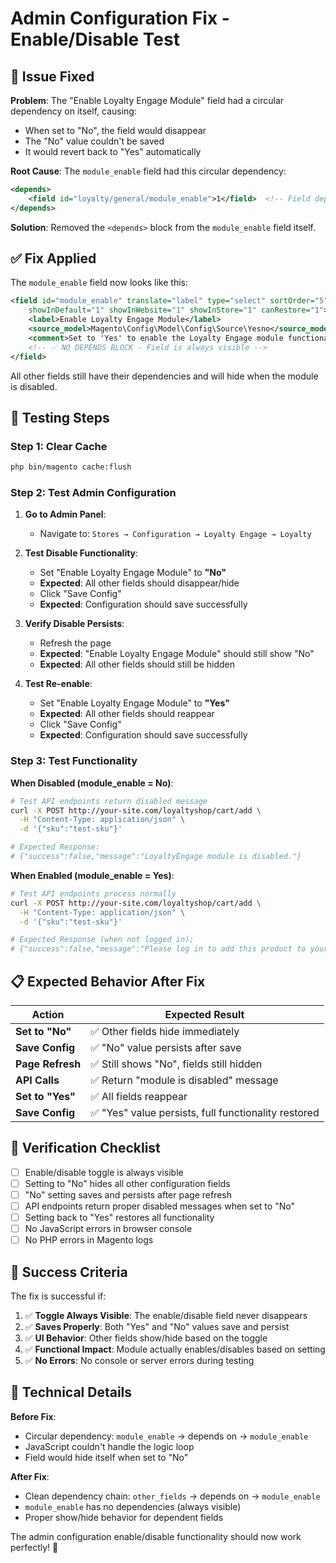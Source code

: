 # Admin Configuration Fix - Enable/Disable Test

## 🐛 **Issue Fixed**

**Problem**: The "Enable Loyalty Engage Module" field had a circular dependency on itself, causing:
- When set to "No", the field would disappear
- The "No" value couldn't be saved
- It would revert back to "Yes" automatically

**Root Cause**: The `module_enable` field had this circular dependency:
```xml
<depends>
    <field id="loyalty/general/module_enable">1</field>  <!-- Field depending on itself! -->
</depends>
```

**Solution**: Removed the `<depends>` block from the `module_enable` field itself.

## ✅ **Fix Applied**

The `module_enable` field now looks like this:
```xml
<field id="module_enable" translate="label" type="select" sortOrder="5"
    showInDefault="1" showInWebsite="1" showInStore="1" canRestore="1">
    <label>Enable Loyalty Engage Module</label>
    <source_model>Magento\Config\Model\Config\Source\Yesno</source_model>
    <comment>Set to 'Yes' to enable the Loyalty Engage module functionality.</comment>
    <!-- ✅ NO DEPENDS BLOCK - Field is always visible -->
</field>
```

All other fields still have their dependencies and will hide when the module is disabled.

## 🧪 **Testing Steps**

### **Step 1: Clear Cache**
```bash
php bin/magento cache:flush
```

### **Step 2: Test Admin Configuration**

1. **Go to Admin Panel**:
   - Navigate to: `Stores → Configuration → Loyalty Engage → Loyalty`

2. **Test Disable Functionality**:
   - Set "Enable Loyalty Engage Module" to **"No"**
   - **Expected**: All other fields should disappear/hide
   - Click "Save Config"
   - **Expected**: Configuration should save successfully

3. **Verify Disable Persists**:
   - Refresh the page
   - **Expected**: "Enable Loyalty Engage Module" should still show "No"
   - **Expected**: All other fields should still be hidden

4. **Test Re-enable**:
   - Set "Enable Loyalty Engage Module" to **"Yes"**
   - **Expected**: All other fields should reappear
   - Click "Save Config"
   - **Expected**: Configuration should save successfully

### **Step 3: Test Functionality**

**When Disabled (module_enable = No)**:
```bash
# Test API endpoints return disabled message
curl -X POST http://your-site.com/loyaltyshop/cart/add \
  -H "Content-Type: application/json" \
  -d '{"sku":"test-sku"}'

# Expected Response:
# {"success":false,"message":"LoyaltyEngage module is disabled."}
```

**When Enabled (module_enable = Yes)**:
```bash
# Test API endpoints process normally
curl -X POST http://your-site.com/loyaltyshop/cart/add \
  -H "Content-Type: application/json" \
  -d '{"sku":"test-sku"}'

# Expected Response (when not logged in):
# {"success":false,"message":"Please log in to add this product to your cart."}
```

## 📋 **Expected Behavior After Fix**

| Action | Expected Result |
|--------|----------------|
| **Set to "No"** | ✅ Other fields hide immediately |
| **Save Config** | ✅ "No" value persists after save |
| **Page Refresh** | ✅ Still shows "No", fields still hidden |
| **API Calls** | ✅ Return "module is disabled" message |
| **Set to "Yes"** | ✅ All fields reappear |
| **Save Config** | ✅ "Yes" value persists, full functionality restored |

## 🎯 **Verification Checklist**

- [ ] Enable/disable toggle is always visible
- [ ] Setting to "No" hides all other configuration fields
- [ ] "No" setting saves and persists after page refresh
- [ ] API endpoints return proper disabled messages when set to "No"
- [ ] Setting back to "Yes" restores all functionality
- [ ] No JavaScript errors in browser console
- [ ] No PHP errors in Magento logs

## 🎉 **Success Criteria**

The fix is successful if:

1. ✅ **Toggle Always Visible**: The enable/disable field never disappears
2. ✅ **Saves Properly**: Both "Yes" and "No" values save and persist
3. ✅ **UI Behavior**: Other fields show/hide based on the toggle
4. ✅ **Functional Impact**: Module actually enables/disables based on setting
5. ✅ **No Errors**: No console or server errors during testing

## 🔧 **Technical Details**

**Before Fix**:
- Circular dependency: `module_enable` → depends on → `module_enable`
- JavaScript couldn't handle the logic loop
- Field would hide itself when set to "No"

**After Fix**:
- Clean dependency chain: `other_fields` → depends on → `module_enable`
- `module_enable` has no dependencies (always visible)
- Proper show/hide behavior for dependent fields

The admin configuration enable/disable functionality should now work perfectly! 🚀
